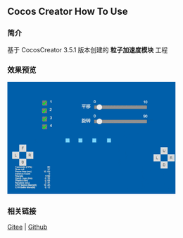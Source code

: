 ## Cocos Creator How To Use

### 简介

基于 CocosCreator 3.5.1 版本创建的 **粒子加速度模块** 工程

### 效果预览
![image](../../../gif/202203/2022030537.gif)

### 相关链接
[Gitee](https://gitee.com/mirrors_cocos-creator/test-cases-3d/blob/v3.0/assets/cases/particle) | [Github](https://github.com/cocos-creator/test-cases-3d/blob/v3.0/assets/cases/particle)